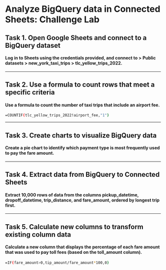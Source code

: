 # Analyze BigQuery data in Connected Sheets: Challenge Lab

## Task 1. Open Google Sheets and connect to a BigQuery dataset

#### Log in to Sheets using the credentials provided, and connect to <filled in at lab start> > Public datasets > new_york_taxi_trips > tlc_yellow_trips_2022.

---

## Task 2. Use a formula to count rows that meet a specific criteria

#### Use a formula to count the number of taxi trips that include an airport fee.

```bash
=COUNTIF(tlc_yellow_trips_2022!airport_fee,"1")
```

---

## Task 3. Create charts to visualize BigQuery data

#### Create a pie chart to identify which payment type is most frequently used to pay the fare amount.

---

## Task 4. Extract data from BigQuery to Connected Sheets

#### Extract 10,000 rows of data from the columns pickup_datetime, dropoff_datetime, trip_distance, and fare_amount, ordered by longest trip first.

---

## Task 5. Calculate new columns to transform existing column data

#### Calculate a new column that displays the percentage of each fare amount that was used to pay toll fees (based on the toll_amount column).

```bash
=IF(fare_amount>0,tip_amount/fare_amount*100,0)
```
